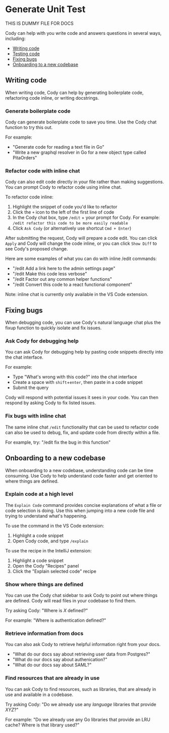 # Generate Unit Test

THIS IS DUMMY FILE FOR DOCS

Cody can help with you write code and answers questions in several ways, including:

- [Writing code](#writing-code)
- [Testing code](#testing-code)
- [Fixing bugs](#fixing-bugs)
- [Onboarding to a new codebase](#onboarding-to-a-new-codebase)

## Writing code

When writing code, Cody can help by generating boilerplate code, refactoring code inline, or writing docstrings.

### Generate boilerplate code

Cody can generate boilerplate code to save you time. Use the Cody chat function to try this out.

For example:

- "Generate code for reading a text file in Go"
- "Write a new graphql resolver in Go for a new object type called PitaOrders"

### Refactor code with inline chat

Cody can also edit code directly in your file rather than making suggestions. You can prompt Cody to refactor code using inline chat.

To refactor code inline:

1. Highlight the snippet of code you'd like to refactor
2. Click the `+` icon to the left of the first line of code
3. In the Cody chat box, type `/edit` + your prompt for Cody. For example: `/edit refactor this code to be more easily readable`
4. Click `Ask Cody` (or alternatively use shortcut `Cmd + Enter`)

After submitting the request, Cody will prepare a code edit. You can click `Apply` and Cody will change the code inline, or you can click `Show Diff` to see Cody's proposed change.

Here are some examples of what you can do with inline /edit commands:

- "/edit Add a link here to the admin settings page"
- "/edit Make this code less verbose"
- "/edit Factor out any common helper functions"
- "/edit Convert this code to a react functional component"

Note: inline chat is currently only available in the VS Code extension.

## Fixing bugs

When debugging code, you can use Cody's natural language chat plus the fixup function to quickly isolate and fix issues.

### Ask Cody for debugging help

You can ask Cody for debugging help by pasting code snippets directly into the chat interface.

For example:

- Type "What's wrong with this code?" into the chat interface
- Create a space with `shift`+`enter`, then paste in a code snippet
- Submit the query

Cody will respond with potential issues it sees in your code. You can then respond by asking Cody to fix listed issues.

### Fix bugs with inline chat

The same inline chat `/edit` functionality that can be used to refactor code can also be used to debug, fix, and update code from directly within a file.

For example, try: "/edit fix the bug in this function"

## Onboarding to a new codebase

When onboarding to a new codebase, understanding code can be time consuming. Use Cody to help understand code faster and get oriented to where things are defined.

### Explain code at a high level

The `Explain Code` command provides concise explanations of what a file or code selection is doing. Use this when jumping into a new code file and trying to understand what's happening.

To use the command in the VS Code extension:

1. Highlight a code snippet
2. Open Cody code, and type `/explain`

To use the recipe in the IntelliJ extension:

1. Highlight a code snippet
2. Open the Cody "Recipes" panel
3. Click the "Explain selected code" recipe

### Show where things are defined

You can use the Cody chat sidebar to ask Cody to point out where things are defined. Cody will read files in your codebase to find them.

Try asking Cody: "Where is _X_ defined?"

For example: "Where is authentication defined?"

### Retrieve information from docs

You can also ask Cody to retrieve helpful information right from your docs.

- "What do our docs say about retrieving user data from Postgres?"
- "What do our docs say about authenication?"
- "What do our docs say about SAML?"

### Find resources that are already in use

You can ask Cody to find resources, such as libraries, that are already in use and available in a codebase.

Try asking Cody: "Do we already use any _language_ libraries that provide _XYZ_?"

For example: "Do we already use any Go libraries that provide an LRU cache? Where is that library used?"
